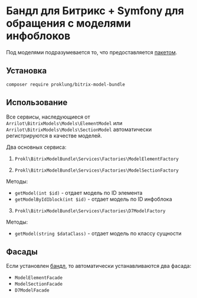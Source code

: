 # Бандл для Битрикс + Symfony для обращения с моделями инфоблоков

Под моделями подразумевается то, что предоставляется [пакетом](https://github.com/arrilot/bitrix-models).

## Установка

`composer require proklung/bitrix-model-bundle`

## Использование

Все сервисы, наследующиеся от `Arrilot\BitrixModels\Models\ElementModel` или `Arrilot\BitrixModels\Models\SectionModel`
автоматически регистрируются в качестве моделей.

Два основных сервиса:

1) `Prokl\BitrixModelBundle\Services\Factories\ModelElementFactory`

2) `Prokl\BitrixModelBundle\Services\Factories\ModelSectionFactory`

Методы:

- `getModel(int $id)` - отдает модель по ID элемента  
- `getModelByIdIblock(int $id)` - отдает модель по ID инфоблока  

3) `Prokl\BitrixModelBundle\Services\Factories\D7ModelFactory`

Методы:

- `getModel(string $dataClass)` - отдает модель по классу сущности  


## Фасады

Если установлен [бандл](https://github.com/ProklUng/facade.bundle), то автоматически устанавливаются два фасада:

- `ModelElementFacade`
- `ModelSectionFacade`
- `D7ModelFacade`

